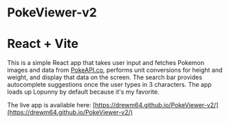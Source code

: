 # PokeViewer-v2
# React + Vite

This is a simple React app that takes user input and fetches Pokemon images and data from [PokeAPI.co](https://pokeapi.co/), performs unit conversions for height and weight, and display that data on the screen. The search bar provides autocomplete suggestions once the user types in 3 characters. The app loads up Lopunny by default because it's my favorite. 

The live app is available here: [https://drewm64.github.io/PokeViewer-v2/](https://drewm64.github.io/PokeViewer-v2/)




